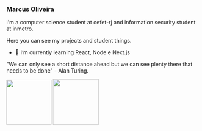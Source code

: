 ### Marcus Oliveira

i'm a computer science student at cefet-rj and information security student at inmetro.

Here you can see my projects and student things.

- 🌱 I’m currently learning React, Node e Next.js

"We can only see a short distance ahead but we can see plenty there that needs to be done" - Alan Turing.

[<img src="https://user-images.githubusercontent.com/53785487/108735962-e57bff00-750f-11eb-8716-80f9468772c8.png" width="118" />](https://www.linkedin.com/in/marcus-oliveira-3b92011a7/)
[<img src="https://user-images.githubusercontent.com/53785487/108737382-5243c900-7511-11eb-9c3d-4173b55d2233.png" width="120" />](https://www.linkedin.com/in/marcus-oliveira-3b92011a7/)
